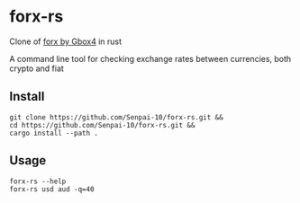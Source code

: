 # forx-rs

Clone of [forx by Gbox4](https://github.com/Gbox4/forx) in rust

A command line tool for checking exchange rates between currencies, both crypto and fiat

## Install

```
git clone https://github.com/Senpai-10/forx-rs.git &&
cd https://github.com/Senpai-10/forx-rs.git &&
cargo install --path .
```

## Usage

```
forx-rs --help
forx-rs usd aud -q=40
```
